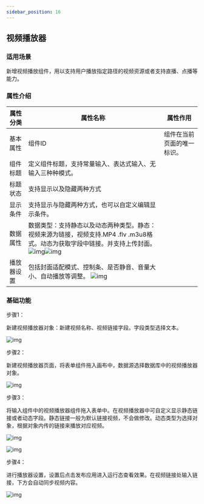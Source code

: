 ```yaml
---
sidebar_position: 16
---
```

## **视频播放器**

### **适用场景**

新增视频播放组件，用以支持用户播放指定路径的视频资源或者支持直播、点播等能力。

### **属性介绍**

| 属性分类   | 属性名称                                                     | 属性作用                   |
| ---------- | ------------------------------------------------------------ | -------------------------- |
| 基本属性   | 组件ID                                                       | 组件在当前页面的唯一标识。 |
| 组件标题   | 定义组件标题，支持常量输入、表达式输入、无输入三种种模式。   |                            |
| 标题状态   | 支持显示以及隐藏两种方式                                     |                            |
| 显示条件   | 支持显示与隐藏两种方式，也可以自定义编辑显示条件。           |                            |
| 数据属性   | 数据类型：支持静态以及动态两种类型。静态：视频来源为链接，视频支持.MP4 .flv .m3u8格式。动态为获取字段中链接。并支持上传封面。![img](https://qcloudimg.tencent-cloud.cn/raw/65320e9c834e90fdf76eab9a0a105294.png)![img](https://qcloudimg.tencent-cloud.cn/raw/d5700be87a111a2c8086eca0bc80bf9b.png) |                            |
| 播放器设置 | 包括封面适配模式、控制条、是否静音、音量大小、自动播放等调整。                                  ![img](https://qcloudimg.tencent-cloud.cn/raw/405c24ee8e347adcf0b25a52f735d446.png) |                            |

### **基础功能**

步骤1：

新建视频播放器对象：新建视频名称、视频链接字段。字段类型选择文本。

![img](https://qcloudimg.tencent-cloud.cn/raw/433c4a3cfecf7da0f6d97ea8b435ca2a.png)

步骤2：

新建视频播放器页面，将表单组件拖入画布中，数据源选择数据库中的视频播放器对象。

![img](https://qcloudimg.tencent-cloud.cn/raw/2da7b1a45463d861dd731b3e91a618d2.png)

步骤3：

将输入组件中的视频播放器组件拖入表单中。在视频播放器中可自定义显示静态链接或者动态字段。静态链接一般为默认链接视频，不会做修改。动态类型为选择对象，根据对象内传的链接来播放对应视频。

![img](https://qcloudimg.tencent-cloud.cn/raw/c8dbe142170d98cc7a8c50ca5b41fa79.png)

![img](https://qcloudimg.tencent-cloud.cn/raw/8f3cf3c9d35a4c4a7f2832b539f691cb.png)

步骤4：

进行播放器设置，设置后点击发布应用进入运行态查看效果。在视频链接处输入链接，下方会自动同步视频内容。

![img](https://qcloudimg.tencent-cloud.cn/raw/94e87b4750e93fa77ab89a03f7c8e3d5.png) 
